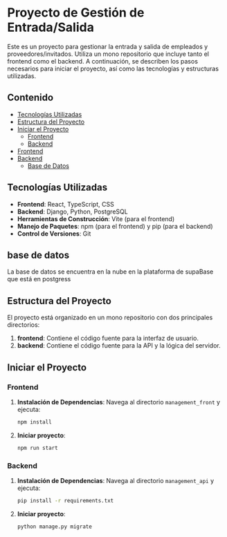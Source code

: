 # Proyecto de Gestión de Entrada/Salida

Este es un proyecto para gestionar la entrada y salida de empleados y proveedores/invitados. Utiliza un mono repositorio que incluye tanto el frontend como el backend. A continuación, se describen los pasos necesarios para iniciar el proyecto, así como las tecnologías y estructuras utilizadas.

## Contenido

- [Tecnologías Utilizadas](#tecnologías-utilizadas)
- [Estructura del Proyecto](#estructura-del-proyecto)
- [Iniciar el Proyecto](#iniciar-el-proyecto)
  - [Frontend](#frontend)
  - [Backend](#backend)
- [Frontend](#frontend-1)
- [Backend](#backend-1)
  - [Base de Datos](#base-de-datos)

## Tecnologías Utilizadas

- **Frontend**: React, TypeScript, CSS
- **Backend**: Django, Python, PostgreSQL
- **Herramientas de Construcción**: Vite (para el frontend)
- **Manejo de Paquetes**: npm (para el frontend) y pip (para el backend)
- **Control de Versiones**: Git

## base de datos
La base de datos se encuentra en la nube en la plataforma de supaBase que está en postgress

## Estructura del Proyecto

El proyecto está organizado en un mono repositorio con dos principales directorios:

1. **frontend**: Contiene el código fuente para la interfaz de usuario.
2. **backend**: Contiene el código fuente para la API y la lógica del servidor.

## Iniciar el Proyecto

### Frontend

1. **Instalación de Dependencias**:
   Navega al directorio `management_front` y ejecuta:
   ```bash
   npm install
2. **Iniciar proyecto**:
    ```bash
    npm run start

### Backend

1. **Instalación de Dependencias**:
   Navega al directorio `management_api` y ejecuta:
   ```bash
   pip install -r requirements.txt

2. **Iniciar proyecto**:
    ```bash
    python manage.py migrate
